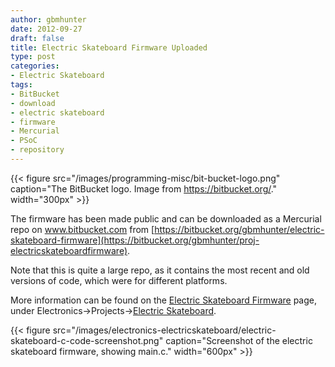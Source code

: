 ```yaml
---
author: gbmhunter
date: 2012-09-27
draft: false
title: Electric Skateboard Firmware Uploaded
type: post
categories:
- Electric Skateboard
tags:
- BitBucket
- download
- electric skateboard
- firmware
- Mercurial
- PSoC
- repository
---
```


{{< figure src="/images/programming-misc/bit-bucket-logo.png" caption="The BitBucket logo. Image from https://bitbucket.org/."  width="300px" >}}

The firmware has been made public and can be downloaded as a Mercurial repo on www.bitbucket.com from [https://bitbucket.org/gbmhunter/electric-skateboard-firmware](https://bitbucket.org/gbmhunter/proj-electricskateboardfirmware).

Note that this is quite a large repo, as it contains the most recent and old versions of code, which were for different platforms.

More information can be found on the [Electric Skateboard Firmware](/electronics/projects/electric-skateboard/electric-skateboard-firmware) page, under Electronics->Projects->[Electric Skateboard](/electronics/projects/electric-skateboard).

{{< figure src="/images/electronics-electricskateboard/electric-skateboard-c-code-screenshot.png" caption="Screenshot of the electric skateboard firmware, showing main.c."  width="600px" >}}
